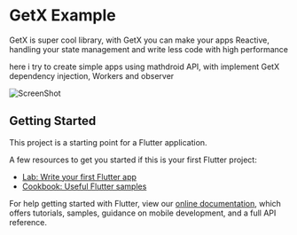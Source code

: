 # GetX Example

GetX is super cool library, with GetX you can make your apps Reactive, handling your state management and write less code with high performance

here i try to create simple apps using mathdroid API, with implement GetX dependency injection, Workers and observer

![ScreenShot](https://github.com/bayysp/Covid19Monitoring-With-GetX/blob/master/screen_shot.png?raw=true)

## Getting Started

This project is a starting point for a Flutter application.

A few resources to get you started if this is your first Flutter project:

- [Lab: Write your first Flutter app](https://flutter.dev/docs/get-started/codelab)
- [Cookbook: Useful Flutter samples](https://flutter.dev/docs/cookbook)

For help getting started with Flutter, view our
[online documentation](https://flutter.dev/docs), which offers tutorials,
samples, guidance on mobile development, and a full API reference.
